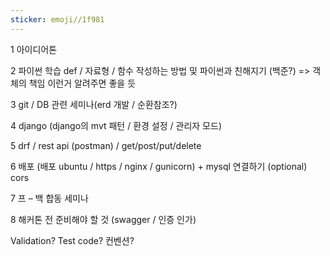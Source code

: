 ```yaml
---
sticker: emoji//1f981
---
```

1 아이디어톤

2 파이썬 학습 def / 자료형 / 함수 작성하는 방법 및 파이썬과 친해지기 (백준?) => 객체의 책임 이런거 알려주면 좋을 듯

3 git / DB 관련 세미나(erd 개발 / 순환참조?)

4 django (django의 mvt 패턴 / 환경 설정 / 관리자 모드)

5 drf / rest api (postman) / get/post/put/delete

6 배포 (배포 ubuntu / https / nginx / gunicorn) + mysql 연결하기 (optional) cors

7 프 – 백 합동 세미나

8 해커톤 전 준비해야 할 것 (swagger / 인증 인가)

Validation? Test code? 컨벤션?